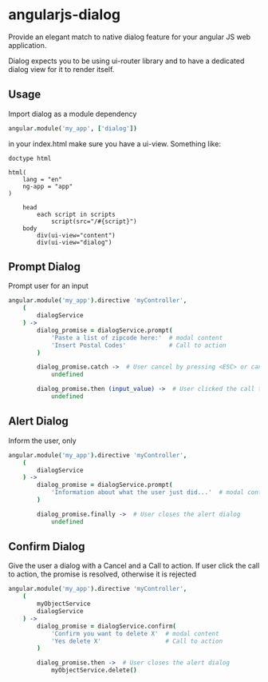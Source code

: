 # angularjs-dialog

Provide an elegant match to native dialog feature for your angular
JS web application.

Dialog expects you to be using ui-router library and to have a
dedicated dialog view for it to render itself.

## Usage

Import dialog as a module dependency

```coffee
angular.module('my_app', ['dialog'])
```

in your index.html make sure you have a ui-view. Something like:

```jade
doctype html

html(
    lang = "en"
    ng-app = "app"
)

    head
        each script in scripts
            script(src="/#{script}")
    body
        div(ui-view="content")
        div(ui-view="dialog")
```

## Prompt Dialog

Prompt user for an input

```coffee
angular.module('my_app').directive 'myController',
    (
        dialogService
    ) ->
        dialog_promise = dialogService.prompt(
            'Paste a list of zipcode here:'  # modal content
            'Insert Postal Codes'            # Call to action
        )

        dialog_promise.catch ->  # User cancel by pressing <ESC> or cancel
            undefined

        dialog_promise.then (input_value) ->  # User clicked the call to action
            undefined
```

## Alert Dialog

Inform the user, only

```coffee
angular.module('my_app').directive 'myController',
    (
        dialogService
    ) ->
        dialog_promise = dialogService.prompt(
            'Information about what the user just did...'  # modal content
        )

        dialog_promise.finally ->  # User closes the alert dialog
            undefined

```

## Confirm Dialog

Give the user a dialog with a Cancel and a Call to action. If user
click the call to action, the promise is resolved, otherwise it is
rejected

```coffee
angular.module('my_app').directive 'myController',
    (
        myObjectService
        dialogService
    ) ->
        dialog_promise = dialogService.confirm(
            'Confirm you want to delete X'  # modal content
            'Yes delete X'                  # Call to action
        )

        dialog_promise.then ->  # User closes the alert dialog
            myObjectService.delete()

```
